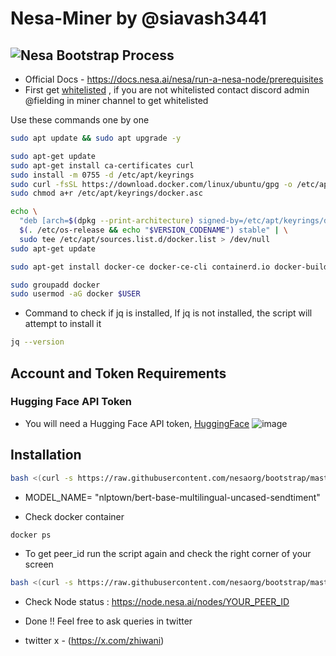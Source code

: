 # Nesa-Miner by @siavash3441

![Nesa Bootstrap Process](https://raw.githubusercontent.com/nesaorg/bootstrap/master/images/bootstrap.gif)
---
- Official Docs - https://docs.nesa.ai/nesa/run-a-nesa-node/prerequisites
- First get [whitelisted](https://beta.nesa.ai/) , if you are not whitelisted contact discord admin @fielding in miner channel to get whitelisted
 
Use these commands one by one
```bash
sudo apt update && sudo apt upgrade -y
```
```bash
sudo apt-get update
sudo apt-get install ca-certificates curl
sudo install -m 0755 -d /etc/apt/keyrings
sudo curl -fsSL https://download.docker.com/linux/ubuntu/gpg -o /etc/apt/keyrings/docker.asc
sudo chmod a+r /etc/apt/keyrings/docker.asc

echo \
  "deb [arch=$(dpkg --print-architecture) signed-by=/etc/apt/keyrings/docker.asc] https://download.docker.com/linux/ubuntu \
  $(. /etc/os-release && echo "$VERSION_CODENAME") stable" | \
  sudo tee /etc/apt/sources.list.d/docker.list > /dev/null
sudo apt-get update
```
```bash
sudo apt-get install docker-ce docker-ce-cli containerd.io docker-buildx-plugin docker-compose-plugin
```
```bash
sudo groupadd docker
sudo usermod -aG docker $USER
```
- Command to check if jq is installed, If jq is not installed, the script will attempt to install it
```bash
jq --version
```

## Account and Token Requirements

### Hugging Face API Token

- You will need a Hugging Face API token, [HuggingFace](https://huggingface.co/docs/hub/security-tokens)
![image](https://i.postimg.cc/Z0kCLNKR/nesa-fu.jpg)

## Installation
```bash
bash <(curl -s https://raw.githubusercontent.com/nesaorg/bootstrap/master/bootstrap.sh)
```
- MODEL_NAME=
"nlptown/bert-base-multilingual-uncased-sendtiment"

- Check docker container
```bash
docker ps
```

- To get peer_id run the script again and check the right corner of your screen
 ```bash
bash <(curl -s https://raw.githubusercontent.com/nesaorg/bootstrap/master/bootstrap.sh)
```

- Check Node status : https://node.nesa.ai/nodes/YOUR_PEER_ID

- Done !! Feel free to ask queries in twitter
- twitter x - (https://x.com/zhiwani)

